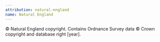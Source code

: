 ```yaml
---
attribution: natural-england
name: Natural England
---
```


© Natural England copyright. Contains Ordnance Survey data © Crown copyright and database right [year].

